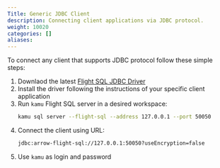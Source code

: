 ```yaml
---
Title: Generic JDBC Client
description: Connecting client applications via JDBC protocol.
weight: 10020
categories: []
aliases:
---
```


To connect any client that supports JDBC protocol follow these simple steps:
1. Downlaod the latest [Flight SQL JDBC Driver](https://central.sonatype.com/artifact/org.apache.arrow/flight-sql-jdbc-driver)
2. Install the driver following the instructions of your specific client application
3. Run `kamu` Flight SQL server in a desired workspace:
    ```bash
    kamu sql server --flight-sql --address 127.0.0.1 --port 50050
    ```
4. Connect the client using URL:
   ```bash
   jdbc:arrow-flight-sql://127.0.0.1:50050?useEncryption=false
   ```
5. Use `kamu` as login and password
